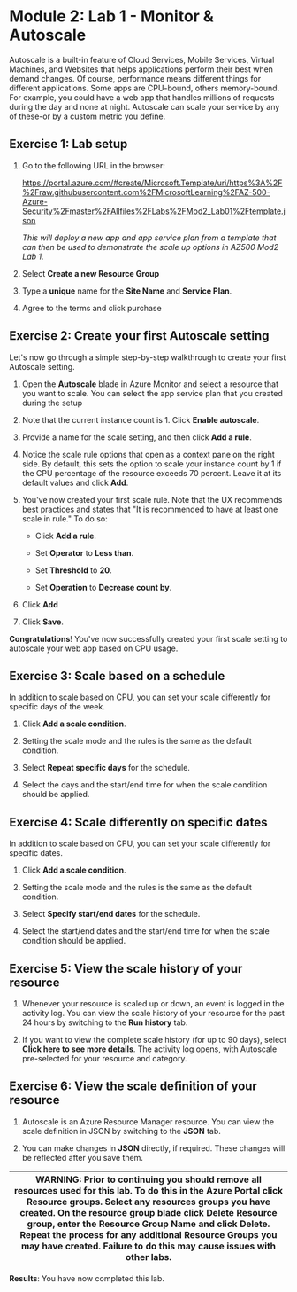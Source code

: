 # Module 2: Lab 1 - Monitor & Autoscale


Autoscale is a built-in feature of Cloud Services, Mobile Services, Virtual Machines, and Websites that helps applications perform their best when demand changes. Of course, performance means different things for different applications. Some apps are CPU-bound, others memory-bound. For example, you could have a web app that handles millions of requests during the day and none at night. Autoscale can scale your service by any of these-or by a custom metric you define.


## Exercise 1: Lab setup

1.  Go to the following URL in the browser:

    https://portal.azure.com/#create/Microsoft.Template/uri/https%3A%2F%2Fraw.githubusercontent.com%2FMicrosoftLearning%2FAZ-500-Azure-Security%2Fmaster%2FAllfiles%2FLabs%2FMod2_Lab01%2Ftemplate.json


    *This will deploy a new app and app service plan from a template that can then be used to demonstrate the scale up options in AZ500 Mod2 Lab 1.*

1.  Select **Create a new Resource Group**  

1.  Type a **unique** name for the **Site Name** and **Service Plan**. 

1.  Agree to the terms and click purchase

## Exercise 2: Create your first Autoscale setting


Let's now go through a simple step-by-step walkthrough to create your first Autoscale setting.


1.  Open the **Autoscale** blade in Azure Monitor and select a resource that you want to scale. You can select the app service plan that you created during the setup
1.  Note that the current instance count is 1. Click **Enable autoscale**.

1.  Provide a name for the scale setting, and then click **Add a rule**. 

1.  Notice the scale rule options that open as a context pane on the right side. By default, this sets the option to scale your instance count by 1 if the CPU percentage of the resource exceeds 70 percent. Leave it at its default values and click **Add**.

1.  You've now created your first scale rule. Note that the UX recommends best practices and states that "It is recommended to have at least one scale in rule." To do so:

    - Click **Add a rule**.

    - Set **Operator** to **Less than**.

    - Set **Threshold** to **20**.

    - Set **Operation** to **Decrease count by**.

1.  Click **Add**

1.  Click **Save**.


**Congratulations**! You've now successfully created your first scale setting to autoscale your web app based on CPU usage.


## Exercise 3: Scale based on a schedule


In addition to scale based on CPU, you can set your scale differently for specific days of the week.


1.  Click **Add a scale condition**.

1.  Setting the scale mode and the rules is the same as the default condition.
1.  Select **Repeat specific days** for the schedule.
1.  Select the days and the start/end time for when the scale condition should be applied.


## Exercise 4: Scale differently on specific dates


In addition to scale based on CPU, you can set your scale differently for specific dates.


1.  Click **Add a scale condition**.

1.  Setting the scale mode and the rules is the same as the default condition.
1.  Select **Specify start/end dates** for the schedule.
1.  Select the start/end dates and the start/end time for when the scale condition should be applied.



## Exercise 5:  View the scale history of your resource

1.  Whenever your resource is scaled up or down, an event is logged in the activity log. You can view the scale history of your resource for the past 24 hours by switching to the **Run history** tab.

1.  If you want to view the complete scale history (for up to 90 days), select **Click here to see more details**. The activity log opens, with Autoscale pre-selected for your resource and category.

## Exercise 6: View the scale definition of your resource

1.  Autoscale is an Azure Resource Manager resource. You can view the scale definition in JSON by switching to the **JSON** tab.

1.  You can make changes in **JSON** directly, if required. These changes will be reflected after you save them.


| WARNING: Prior to continuing you should remove all resources used for this lab.  To do this in the **Azure Portal** click **Resource groups**.  Select any resources groups you have created.  On the resource group blade click **Delete Resource group**, enter the Resource Group Name and click **Delete**.  Repeat the process for any additional Resource Groups you may have created. **Failure to do this may cause issues with other labs.** |
| --- |


**Results**: You have now completed this lab.

